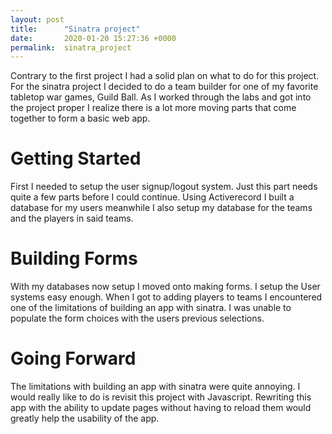 ```yaml
---
layout: post
title:      "Sinatra project"
date:       2020-01-20 15:27:36 +0000
permalink:  sinatra_project
---
```



Contrary to the first project I had a solid plan on what to do for this project. For the sinatra project I decided to do a team builder for one of my favorite tabletop war games, Guild Ball. As I worked through the labs and got into the project proper I realize there is a lot more moving parts that come together to form a basic web app.

# Getting Started 

First I needed to setup the user signup/logout system. Just this part needs quite a few parts before I could continue. Using Activerecord I built a database for my users meanwhile I also setup my database for the teams and the players in said teams.

# Building Forms

With my databases now setup I moved onto making forms. I setup the User systems easy enough. When I got to adding players to teams I encountered one of the limitations of building an app with sinatra. I was unable to populate the form choices with the users previous selections.

# Going Forward

The limitations with building an app with sinatra were quite annoying. I would really like to do is revisit this project with Javascript. Rewriting this app with the ability to update pages without having to reload them would greatly help the usability of the app.

